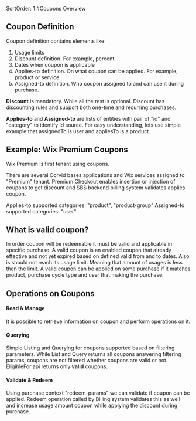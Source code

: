 SortOrder: 1
#Coupons Overview 

## Coupon Definition

Coupon definition contains elements like:
1) Usage limits
2) Discount definition. For example, percent.
3) Dates when coupon is applicable
4) Applies-to definition. On what coupon can be applied. For example, product or service.
5) Assigned-to definition. Who coupon assigned to and can use it during purchase.  

**Discount** is mandatory. While all the rest is optional. Discount has discounting rules and support both one-time and recurring purchases.  

**Applies-to** and **Assigned-to** are lists of entities with pair of "id" and "category" to identify id source.
For easy understanding, lets use simple example that assignedTo is user and appliesTo is a product.  

## Example: Wix Premium Coupons

Wix Premium is first tenant using coupons.

There are several Corvid bases applications and Wix services assigned to "Premium" tenant. 
Premium Checkout enables insertion or injection of coupons to get discount and SBS backend billing system validates applies coupon.

Applies-to supported categories: "product", "product-group"
Assigned-to supported categories: "user"  

## What is valid coupon? 
In order coupon will be redeemable it must be valid and applicable in specific purchase.
A valid coupon is an enabled coupon that already effective and not yet expired based on defined valid from and to dates.
Also is should not reach its usage limit. Meaning that amount of usages is less then the limit.
A valid coupon can be applied on some purchase if it matches product, purchase cycle type and user that making the purchase.

## Operations on Coupons

#### Read & Manage
It is possible to retrieve information on coupon and perform operations on it.

#### Querying
Simple Listing and Querying for coupons supported based on filtering parameters. While List and Query returns all coupons answering filtering params, 
coupons are not filtered whether coupons are valid or not.
EligibleFor api returns only **valid** coupons.     
 
#### Validate & Redeem
Using purchase context "redeem-params" we can validate if coupon can be applied. 
Redeem operation called by Billing system validates this as well and increase usage amount coupon while applying the discount during purchase.
